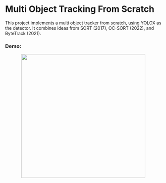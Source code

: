 # Multi Object Tracking From Scratch

This project implements a multi object tracker from scratch, using YOLOX as the detector. It combines ideas from SORT (2017), OC-SORT (2022), and ByteTrack (2021). 

### Demo:

<div align="center">
<p>
<img src="img/MOT_test.gif" width="400"/> 
</p>
<br>
<div>

</div>

</div>

